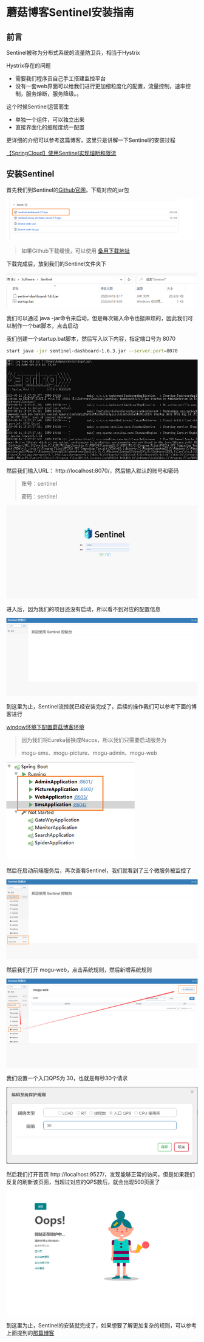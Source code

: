 # 蘑菇博客Sentinel安装指南

## 前言

Sentinel被称为分布式系统的流量防卫兵，相当于Hystrix

Hystrix存在的问题

- 需要我们程序员自己手工搭建监控平台
- 没有一套web界面可以给我们进行更加细粒度化的配置，流量控制，速率控制，服务熔断，服务降级。。

这个时候Sentinel运营而生

- 单独一个组件，可以独立出来
- 直接界面化的细粒度统一配置

更详细的介绍可以参考这篇博客，这里只是讲解一下Sentinel的安装过程

[【SpringCloud】使用Sentinel实现熔断和限流](http://moguit.cn/#/info?blogUid=408e9c889ebf96a66af2adfdc258ba5f)

## 安装Sentinel

首先我们到Sentinel的[Github官网](https://github.com/alibaba/Sentinel/releases)，下载对应的jar包

![image-20200814152203586](images/image-20200814152203586.png)

> 如果Github下载缓慢，可以使用 [备用下载地址](https://wws.lanzous.com/iXUolhrte2j)

下载完成后，放到我们的Sentinel文件夹下

![image-20200814152301259](images/image-20200814152301259.png)

我们可以通过 java -jar命令来启动，但是每次输入命令也挺麻烦的，因此我们可以制作一个bat脚本，点击启动

我们创建一个startup.bat脚本，然后写入以下内容，指定端口号为 8070

```bash
start java -jar sentinel-dashboard-1.6.3.jar --server.port=8070
```

![image-20200814152808028](images/image-20200814152808028.png)

然后我们输入URL： http://localhost:8070/，然后输入默认的账号和密码

> 账号：sentinel
>
> 密码：sentinel

![image-20200814152900162](images/image-20200814152900162.png)

进入后，因为我们的项目还没有启动，所以看不到对应的配置信息

![image-20200814153013010](images/image-20200814153013010.png)

到这里为止，Sentinel流控就已经安装完成了，后续的操作我们可以参考下面的博客进行 

[window环境下配置蘑菇博客环境](http://moguit.cn/#/info?blogUid=082ca226cf2e4103b0ffa6e6c13d7b14)

>因为我们将Eureka替换成Nacos，所以我们只需要启动服务为
>
>mogu-sms、mogu-picture、mogu-admin、mogu-web

![image-20200814154038280](images/image-20200814154038280.png)

然后在启动前端服务后，再次查看Sentinel，我们就看到了三个微服务被监控了

![image-20200814154404812](images/image-20200814154404812.png)

然后我们打开 mogu-web，点击系统规则，然后新增系统规则

![image-20200814154515420](images/image-20200814154515420.png)

我们设置一个入口QPS为 30，也就是每秒30个请求

![image-20200814155422571](images/image-20200814155422571.png)

然后我们打开首页  http://localhost:9527/，发现能够正常的访问，但是如果我们反复的刷新该页面，当超过对应的QPS数后，就会出现500页面了

![image-20200814155402193](images/image-20200814155402193.png)

到这里为止，Sentinel的安装就完成了，如果想要了解更加复杂的规则，可以参考上面提到的[那篇博客](http://moguit.cn/#/info?blogUid=408e9c889ebf96a66af2adfdc258ba5f)